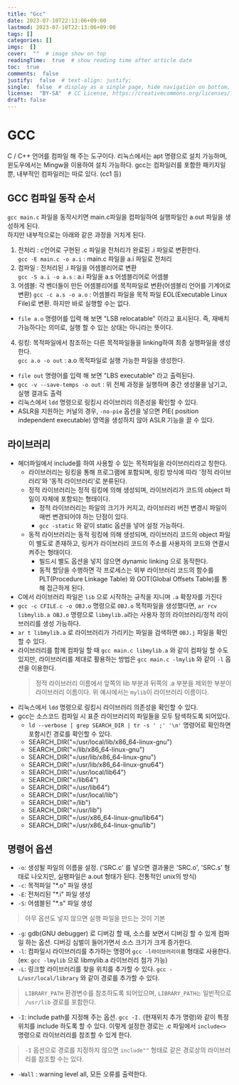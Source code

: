 ```yaml
---
title: "Gcc"
date: 2023-07-10T22:13:06+09:00
lastmod: 2023-07-10T22:13:06+09:00
tags: []
categories: []
imgs:  []
cover:  ""  # image show on top
readingTime:  true  # show reading time after article date
toc:  true
comments:  false
justify:  false  # text-align: justify;
single:  false  # display as a single page, hide navigation on bottom, like as about page.
license:  "BY-SA"  # CC License, https://creativecommons.org/licenses/?lang=ko
draft: false
---
```

# GCC
C / C++ 언어를 컴파일 해 주는 도구이다. 리눅스에서는 apt 명령으로 설치 가능하며, 윈도우에서는 Mingw을 이용하여 설치 가능하다.
gcc는 컴파일러를 포함한 패키지일 뿐, 내부적인 컴파일러는 따로 있다. (cc1 등)

## GCC 컴파일 동작 순서
`gcc main.c` 파일을 동작시키면 main.c파일을 컴파일하여 실행파일인 a.out 파일을 생성하게 된다.  
하지만 내부적으로는 아래와 같은 과정을 거치게 된다. 
1. 전처리 : c언어로 구현된 .c 파일을 전처리가 완료된 .i 파일로 변환한다.   
`gcc -E main.c -o a.i` : main.c 파일을 a.i 파일로 전처리
2. 컴파일 : 전처리된 .i 파일을 어셈블리어로 변환   
`gcc -S a.i -o a.s` : a.i 파일을 a.s 어셈블리어로 어셈블
3. 어셈블: 각 벤더들이 만든 어셈블리어를 목적파일로 변환(어셈블리 언어를 기계어로 변환)
`gcc -c a.s -o a.o` : 어셈블리 파일을 목적 파일 EOL(Executable Linux File)로 변환. 하지만 바로 실행할 수는 없다. 
  - `file a.o` 명령어를 입력 해 보면 "LSB relocatable" 이라고 표시된다. 즉, 재배치 가능하다는 의미로, 실행 할 수 있는 상태는 아니라는 뜻이다. 
4. 링킹: 목적파일에서 참조하는 다른 목적파일들을 linking하여 최종 실행파일을 생성한다.  
`gcc a.o -o out` : a.o 목적파일로 실행 가능한 파일을 생성한다.
- `file out` 명령어를 입력 해 보면 "LBS executable" 라고 출력된다.
- `gcc -v --save-temps -o out` : 위 전체 과정을 실행하며 중간 생성물을 남기고, 실행 결과도 출력
- 리눅스에서 `ldd` 명령으로 링킹시 라이브러리 의존성을 확인할 수 있다.
- ASLR을 지원하는 커널의 경우, `-no-pie` 옵션을 넣으면 PIE( position independent executable) 영역을 생성하지 않아 ASLR 기능을 끌 수 있다.


## 라이브러리
- 헤더파일에서 include를 하여 사용할 수 있는 목적파일을 라이브러리라고 칭한다. 
  - 라이브러리는 링킹을 통해 프로그램에 포함되며, 링킹 방식에 따라 '정적 라이브러리'와 '동적 라이브러리'로 분류된다.
  - 정적 라이브러리는 정적 링킹에 의해 생성되며, 라이브러리가 코드의 object 파일이 자체에 포함되는 형태이다.
    - 정적 라이브러리는 파일의 크기가 커지고, 라이브러리 버전 변경시 파일이 매번 변경되어야 하는 단점이 있다.
    - `gcc -static` 와 같이 static 옵션을 넣어 설정 가능하다.
  - 동적 라이브러리는 동적 링킹에 의해 생성되며, 라이브러리 코드의 object 파일이 별도로 존재하고, 링커가 라이브러리 코드의 주소를  사용자의 코드와 연결시켜주는 형태이다.
    - 빌드시 별도 옵션을 넣지 않으면 dynamic linking 으로 동작한다.
    - 동적 할당을 수행하면 각 프로세스는 외부 라이브러리 코드의 함수를 PLT(Procedure Linkage Table) 와 GOT(Global Offsets Table)를 통해 접근하게 된다.
- C에서 라이브러리 파일은 `lib` 으로 시작하는 규칙을 지니며 `.a` 확장자를 가진다
- `gcc -c CFILE.c -o OBJ.o` 명령으로 `OBJ.o` 목적파일을 생성했다면, `ar rcv libmylib.a OBJ.o` 명령으로 `libmylib.a`라는 사용자 정의 라이브러리/정적 라이브러리를 생성 가능하다. 
- `ar t libmylib.a` 로 라이브러리가 가리키는 파일을 검색하면 `OBJ.j` 파일을 확인할 수 있다. 
- 라이브러리를 함께 컴파일 할 때 `gcc main.c libmylib.a` 와 같이 컴파일 할 수도 있지만, 라이브러리를 제대로 활용하는 방법은 `gcc main.c -lmylib` 와 같이 `-l` 옵션을 이용한다.   
  > 정적 라이브러리 이름에서 앞쪽의 lib 부분과 뒤쪽의 .a 부분을 제외한 부분이 라이브러리 이름이다. 
  > 위 예시에서는 `mylib`이 라이브러리 이름이다.
- 리눅스에서 `ldd` 명령으로 링킹시 라이브러리 의존성을 확인할 수 있다.
- gcc는 소스코드 컴파일 시 표준 라이브러리의 파일들을 모두 탐색하도록 되어있다.
  - `ld --verbose | grep SEARCH_DIR | tr -s ' ;' '\n'` 명령어로 확인하면 포함시킨 경로를 확인할 수 있다.
  - SEARCH_DIR("=/usr/local/lib/x86_64-linux-gnu")
  - SEARCH_DIR("=/lib/x86_64-linux-gnu")
  - SEARCH_DIR("=/usr/lib/x86_64-linux-gnu")
  - SEARCH_DIR("=/usr/lib/x86_64-linux-gnu64")
  - SEARCH_DIR("=/usr/local/lib64")
  - SEARCH_DIR("=/lib64")
  - SEARCH_DIR("=/usr/lib64")
  - SEARCH_DIR("=/usr/local/lib")
  - SEARCH_DIR("=/lib")
  - SEARCH_DIR("=/usr/lib")
  - SEARCH_DIR("=/usr/x86_64-linux-gnu/lib64")
  - SEARCH_DIR("=/usr/x86_64-linux-gnu/lib")

## 명령어 옵션
- `-o`: 생성될 파일의 이름을 설정. ('SRC.c' 를 넣으면 결과물은 'SRC.o', 'SRC.s' 형태로 나오지만, 실팽파일은 a.out 형태가 된다. 전통적인 unix의 방식)
- `-c`: 목적파일 "*.o" 파일 생성
- `-E`: 전처리된 "*.i" 파일 생성
- `-S`: 어셈블된 "*.s" 파일 생성

> 아무 옵션도 넣지 않으면 실행 파일을 만드는 것이 기본

- `-g`: gdb(GNU debugger) 로 디버깅 할 때, 소스를 보면서 디버깅 할 수 있게 컴파일 하는 옵션. 디버깅 심벌이 들어가면서 소스 크기가 크게 증가한다.
- `-l`: 컴파일시 라이브러리를 추가하는 명령어 `gcc -l라이브러리이름` 형태로 사용한다. (ex: `gcc -lmylib` 으로 libmylib.a 라이브러리 첨가 가능)
- `-L`: 링크할 라이브러리를 찾을 위치를 추가할 수 있다. `gcc -L/usr/local/library` 와 같이 경로를 추가할 수 있다.
 > `LIBRARY_PATH` 환경변수를 참조하도록 되어있으며, `LIBRARY_PATH는` 일반적으로 `/usr/lib` 경로를 포함한다. 
- `-I`: include path를 지정해 주는 옵션. `gcc -I.` (현재위치 추가 명령)와 같이 특정 위치를 include 하도록 할 수 있다. 이렇게 설정한 경로는 .c 파일에서 `include<>` 명령으로 라이브러리를 참조할 수 있게 한다. 
 > `-I` 옵션으로 경로를 지정하지 않으면 `include""` 형태로 같은 경로상의 라이브러리를 참조할 수는 있다.
 - `-Wall` : warning level all, 모든 오류를 출력한다.
